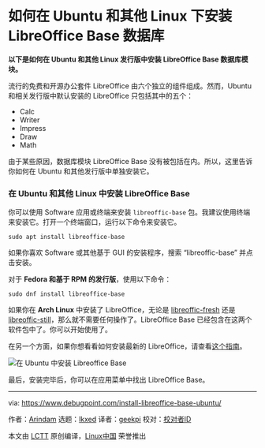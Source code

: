 [#]: subject: "How to Install LibreOffice Base Database in Ubuntu and Other Linux"
[#]: via: "https://www.debugpoint.com/install-libreoffice-base-ubuntu/"
[#]: author: "Arindam https://www.debugpoint.com/author/admin1/"
[#]: collector: "lkxed"
[#]: translator: "geekpi"
[#]: reviewer: " "
[#]: publisher: " "
[#]: url: " "

如何在 Ubuntu 和其他 Linux 下安装 LibreOffice Base 数据库
======

**以下是如何在 Ubuntu 和其他 Linux 发行版中安装 LibreOffice Base 数据库模块。**

流行的免费和开源办公套件 LibreOffice 由六个独立的组件组成。然而，Ubuntu 和相关发行版中默认安装的 LibreOffice 只包括其中的五个：

- Calc
- Writer
- Impress
- Draw
- Math

由于某些原因，数据库模块 LibreOffice Base 没有被包括在内。所以，这里告诉你如何在 Ubuntu 和其他发行版中单独安装它。

### 在 Ubuntu 和其他 Linux 中安装 LibreOffice Base

你可以使用 Software 应用或终端来安装 `libreoffic-base` 包。我建议使用终端来安装它。打开一个终端窗口，运行以下命令来安装它。

```
sudo apt install libreoffice-base
```

如果你喜欢 Software 或其他基于 GUI 的安装程序，搜索 “libreoffic-base” 并点击安装。

对于 **Fedora 和基于 RPM 的发行版**，使用以下命令：

```
sudo dnf install libreoffice-base
```

如果你在 **Arch Linux** 中安装了 LibreOffice，无论是 [libreoffic-fresh][1] 还是 [libreoffic-still][2]，那么就不需要任何操作了。LibreOffice Base 已经包含在这两个软件包中了。你可以开始使用了。

在另一个方面，如果你想看看如何安装最新的 LibreOffice，请查看[这个指南][3]。

![在 Ubuntu 中安装 Libreoffice Base][4]

最后，安装完毕后，你可以在应用菜单中找出 LibreOffice Base。

--------------------------------------------------------------------------------

via: https://www.debugpoint.com/install-libreoffice-base-ubuntu/

作者：[Arindam][a]
选题：[lkxed][b]
译者：[geekpi](https://github.com/geekpi)
校对：[校对者ID](https://github.com/校对者ID)

本文由 [LCTT](https://github.com/LCTT/TranslateProject) 原创编译，[Linux中国](https://linux.cn/) 荣誉推出

[a]: https://www.debugpoint.com/author/admin1/
[b]: https://github.com/lkxed
[1]: https://archlinux.org/packages/extra/x86_64/libreoffice-fresh/
[2]: https://archlinux.org/packages/extra/x86_64/libreoffice-still/
[3]: https://www.debugpoint.com/install-latest-libreoffice-ubuntu-linux/
[4]: https://www.debugpoint.com/wp-content/uploads/2022/11/Install-Libreoffice-Base-in-Ubuntu.jpg

